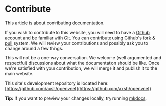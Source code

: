 # Contribute

This article is about contributing documentation. 

If you wish to contribute to this website, you will need to have a [Github](https://github.com) account and be familiar with [Git](http://git-scm.com). You can contribute using Github's [fork & pull](https://help.github.com/articles/using-pull-requests/#fork--pull) system. We will review your contributions and possibly ask you to change around a few things.

This will not be a one-way conversation. We welcome (well argumented and respectful) discussions about what the documentation should be like. Once we're satisfied with your contribution, we will merge it and publish it to the main website.

This site's development repository is located here: [https://github.com/axsh/openvnet](https://github.com/axsh/openvnet)

**Tip:** If you want to preview your changes locally, try running [mkdocs](http://www.mkdocs.org/).


